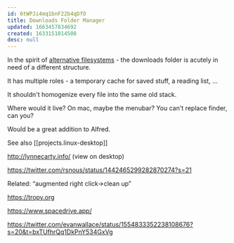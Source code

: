 ```yaml
---
id: 6tWPJi4mq1bnF22b4qDfO
title: Downloads Folder Manager
updated: 1663457834692
created: 1633151014508
desc: null
---
```


In the spirit of [alternative filesystems](https://www.youtube.com/watch?v=pfHpDDXJQVg) - the downloads folder is acutely in need of a different structure.

It has multiple roles - a temporary cache for saved stuff, a reading list, ...

It shouldn't homogenize every file into the same old stack.

Where would it live? On mac, maybe the menubar? You can't replace finder, can you?

Would be a great addition to Alfred.

See also [[projects.linux-desktop]]

http://lynnecarty.info/ (view on desktop)

https://twitter.com/rsnous/status/1442465299282870274?s=21

Related: “augmented right click->clean up”

https://tropy.org

https://www.spacedrive.app/

https://twitter.com/evanwallace/status/1554833352238108676?s=20&t=bxTUfhrQq1DkPnY534GxVg
